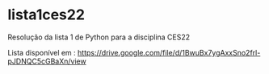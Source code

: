 # lista1ces22
Resolução da lista 1 de Python para a disciplina CES22

Lista disponível em : https://drive.google.com/file/d/1BwuBx7ygAxxSno2frl-pJDNQC5cGBaXn/view
